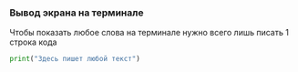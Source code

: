 ### Вывод экрана на терминале

Чтобы показать любое слова на терминале нужно всего лишь писать 1 строка кода
```python
print("Здесь пишет любой текст")
```
